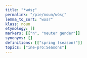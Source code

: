 ```yaml
---
title: "*wósr̥"
permalink: "/pie/noun/wósr̥"
lemma_to_sort: "wosr"
klass: noun
etymology: []
markers: [["n", "neuter gender"]]
synonyms: []
definitions: [["spring (season)"]]
topics: ["ine-pro:Seasons"]
---
```

